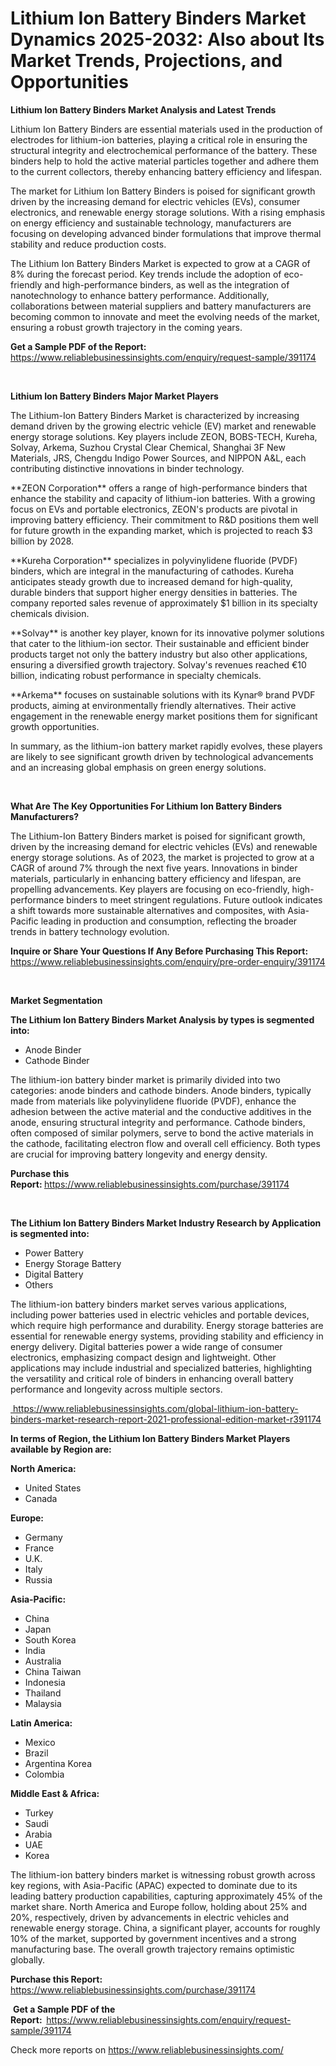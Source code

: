 <p><h1>Lithium Ion Battery Binders Market Dynamics 2025-2032: Also about Its Market Trends, Projections, and Opportunities</h1></p><p><strong>Lithium Ion Battery Binders Market Analysis and Latest Trends</strong></p>
<p><p>Lithium Ion Battery Binders are essential materials used in the production of electrodes for lithium-ion batteries, playing a critical role in ensuring the structural integrity and electrochemical performance of the battery. These binders help to hold the active material particles together and adhere them to the current collectors, thereby enhancing battery efficiency and lifespan.</p><p>The market for Lithium Ion Battery Binders is poised for significant growth driven by the increasing demand for electric vehicles (EVs), consumer electronics, and renewable energy storage solutions. With a rising emphasis on energy efficiency and sustainable technology, manufacturers are focusing on developing advanced binder formulations that improve thermal stability and reduce production costs.</p><p>The Lithium Ion Battery Binders Market is expected to grow at a CAGR of 8% during the forecast period. Key trends include the adoption of eco-friendly and high-performance binders, as well as the integration of nanotechnology to enhance battery performance. Additionally, collaborations between material suppliers and battery manufacturers are becoming common to innovate and meet the evolving needs of the market, ensuring a robust growth trajectory in the coming years.</p></p>
<p><strong>Get a Sample PDF of the Report:&nbsp;</strong> <a href="https://www.reliablebusinessinsights.com/enquiry/request-sample/391174?utm_campaign=1138&utm_medium=2&utm_source=Github&utm_content=ia&utm_term=30012025&utm_id=lithium-ion-battery-binders">https://www.reliablebusinessinsights.com/enquiry/request-sample/391174</a></p>
<p>&nbsp;</p>
<p><strong>Lithium Ion Battery Binders Major Market Players</strong></p>
<p><p>The Lithium-Ion Battery Binders Market is characterized by increasing demand driven by the growing electric vehicle (EV) market and renewable energy storage solutions. Key players include ZEON, BOBS-TECH, Kureha, Solvay, Arkema, Suzhou Crystal Clear Chemical, Shanghai 3F New Materials, JRS, Chengdu Indigo Power Sources, and NIPPON A&L, each contributing distinctive innovations in binder technology.</p><p>**ZEON Corporation** offers a range of high-performance binders that enhance the stability and capacity of lithium-ion batteries. With a growing focus on EVs and portable electronics, ZEON's products are pivotal in improving battery efficiency. Their commitment to R&D positions them well for future growth in the expanding market, which is projected to reach $3 billion by 2028.</p><p>**Kureha Corporation** specializes in polyvinylidene fluoride (PVDF) binders, which are integral in the manufacturing of cathodes. Kureha anticipates steady growth due to increased demand for high-quality, durable binders that support higher energy densities in batteries. The company reported sales revenue of approximately $1 billion in its specialty chemicals division.</p><p>**Solvay** is another key player, known for its innovative polymer solutions that cater to the lithium-ion sector. Their sustainable and efficient binder products target not only the battery industry but also other applications, ensuring a diversified growth trajectory. Solvay's revenues reached €10 billion, indicating robust performance in specialty chemicals.</p><p>**Arkema** focuses on sustainable solutions with its Kynar® brand PVDF products, aiming at environmentally friendly alternatives. Their active engagement in the renewable energy market positions them for significant growth opportunities.</p><p>In summary, as the lithium-ion battery market rapidly evolves, these players are likely to see significant growth driven by technological advancements and an increasing global emphasis on green energy solutions.</p></p>
<p>&nbsp;</p>
<p><strong>What Are The Key Opportunities For Lithium Ion Battery Binders Manufacturers?</strong></p>
<p><p>The Lithium-Ion Battery Binders market is poised for significant growth, driven by the increasing demand for electric vehicles (EVs) and renewable energy storage solutions. As of 2023, the market is projected to grow at a CAGR of around 7% through the next five years. Innovations in binder materials, particularly in enhancing battery efficiency and lifespan, are propelling advancements. Key players are focusing on eco-friendly, high-performance binders to meet stringent regulations. Future outlook indicates a shift towards more sustainable alternatives and composites, with Asia-Pacific leading in production and consumption, reflecting the broader trends in battery technology evolution.</p></p>
<p><strong>Inquire or Share Your Questions If Any Before Purchasing This Report:</strong> <a href="https://www.reliablebusinessinsights.com/enquiry/pre-order-enquiry/391174?utm_campaign=1138&utm_medium=2&utm_source=Github&utm_content=ia&utm_term=30012025&utm_id=lithium-ion-battery-binders">https://www.reliablebusinessinsights.com/enquiry/pre-order-enquiry/391174</a></p>
<p>&nbsp;</p>
<p><strong>Market Segmentation</strong></p>
<p><strong>The Lithium Ion Battery Binders Market Analysis by types is segmented into:</strong></p>
<p><ul><li>Anode Binder</li><li>Cathode Binder</li></ul></p>
<p><p>The lithium-ion battery binder market is primarily divided into two categories: anode binders and cathode binders. Anode binders, typically made from materials like polyvinylidene fluoride (PVDF), enhance the adhesion between the active material and the conductive additives in the anode, ensuring structural integrity and performance. Cathode binders, often composed of similar polymers, serve to bond the active materials in the cathode, facilitating electron flow and overall cell efficiency. Both types are crucial for improving battery longevity and energy density.</p></p>
<p><strong>Purchase this Report:&nbsp;</strong><a href="https://www.reliablebusinessinsights.com/purchase/391174?utm_campaign=1138&utm_medium=2&utm_source=Github&utm_content=ia&utm_term=30012025&utm_id=lithium-ion-battery-binders">https://www.reliablebusinessinsights.com/purchase/391174</a></p>
<p>&nbsp;</p>
<p><strong>The Lithium Ion Battery Binders Market Industry Research by Application is segmented into:</strong></p>
<p><ul><li>Power Battery</li><li>Energy Storage Battery</li><li>Digital Battery</li><li>Others</li></ul></p>
<p><p>The lithium-ion battery binders market serves various applications, including power batteries used in electric vehicles and portable devices, which require high performance and durability. Energy storage batteries are essential for renewable energy systems, providing stability and efficiency in energy delivery. Digital batteries power a wide range of consumer electronics, emphasizing compact design and lightweight. Other applications may include industrial and specialized batteries, highlighting the versatility and critical role of binders in enhancing overall battery performance and longevity across multiple sectors.</p></p>
<p><a href="https://www.reliablebusinessinsights.com/global-lithium-ion-battery-binders-market-research-report-2021-professional-edition-market-r391174?utm_campaign=1138&utm_medium=2&utm_source=Github&utm_content=ia&utm_term=30012025&utm_id=lithium-ion-battery-binders">&nbsp;https://www.reliablebusinessinsights.com/global-lithium-ion-battery-binders-market-research-report-2021-professional-edition-market-r391174</a></p>
<p><strong>In terms of Region, the Lithium Ion Battery Binders Market Players available by Region are:</strong></p>
<p>
    <p> <strong> North America: </strong>
        <ul>
            <li>United States</li>
            <li>Canada</li>
        </ul>
        </p> 
    <p> <strong> Europe: </strong>
        <ul>
            <li>Germany</li>
            <li>France</li>
            <li>U.K.</li>
            <li>Italy</li>
            <li>Russia</li>
        </ul>
        </p> 
    <p> <strong> Asia-Pacific: </strong>
        <ul>
            <li>China</li>
            <li>Japan</li>
            <li>South Korea</li>
            <li>India</li>
            <li>Australia</li>
            <li>China Taiwan</li>
            <li>Indonesia</li>
            <li>Thailand</li>
            <li>Malaysia</li>
        </ul>
        </p> 
    <p> <strong> Latin America: </strong>
        <ul>
            <li>Mexico</li>
            <li>Brazil</li>
            <li>Argentina Korea</li>
            <li>Colombia</li>
        </ul>
        </p> 
    <p> <strong> Middle East & Africa: </strong>
        <ul>
            <li>Turkey</li>
            <li>Saudi</li>
            <li>Arabia</li>
            <li>UAE</li>
            <li>Korea</li>
        </ul>
    </p>
    </p>
<p><p>The lithium-ion battery binders market is witnessing robust growth across key regions, with Asia-Pacific (APAC) expected to dominate due to its leading battery production capabilities, capturing approximately 45% of the market share. North America and Europe follow, holding about 25% and 20%, respectively, driven by advancements in electric vehicles and renewable energy storage. China, a significant player, accounts for roughly 10% of the market, supported by government incentives and a strong manufacturing base. The overall growth trajectory remains optimistic globally.</p></p>
<p><strong>Purchase this Report: </strong><a href="https://www.reliablebusinessinsights.com/purchase/391174?utm_campaign=1138&utm_medium=2&utm_source=Github&utm_content=ia&utm_term=30012025&utm_id=lithium-ion-battery-binders">https://www.reliablebusinessinsights.com/purchase/391174</a></p>
<p>&nbsp;<strong>Get a Sample PDF of the Report:&nbsp;&nbsp;</strong><a href="https://www.reliablebusinessinsights.com/enquiry/request-sample/391174?utm_campaign=1138&utm_medium=2&utm_source=Github&utm_content=ia&utm_term=30012025&utm_id=lithium-ion-battery-binders">https://www.reliablebusinessinsights.com/enquiry/request-sample/391174</a></p>
<p><strong></strong></p>
<p>Check more reports on <a href="https://www.reliablebusinessinsights.com/?utm_campaign=1138&utm_medium=2&utm_source=Github&utm_content=ia&utm_term=30012025&utm_id=lithium-ion-battery-binders">https://www.reliablebusinessinsights.com/</a></p>